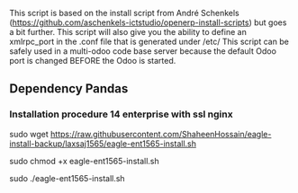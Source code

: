 This script is based on the install script from André Schenkels (https://github.com/aschenkels-ictstudio/openerp-install-scripts)
but goes a bit further. This script will also give you the ability to define an xmlrpc_port in the .conf file that is generated under /etc/
This script can be safely used in a multi-odoo code base server because the default Odoo port is changed BEFORE the Odoo is started.


<h2>Dependency Pandas </h2>

<h3>Installation procedure 14 enterprise with ssl nginx</h3>


sudo wget https://raw.githubusercontent.com/ShaheenHossain/eagle-install-backup/laxsaj1565/eagle-ent1565-install.sh


sudo chmod +x eagle-ent1565-install.sh


sudo ./eagle-ent1565-install.sh

